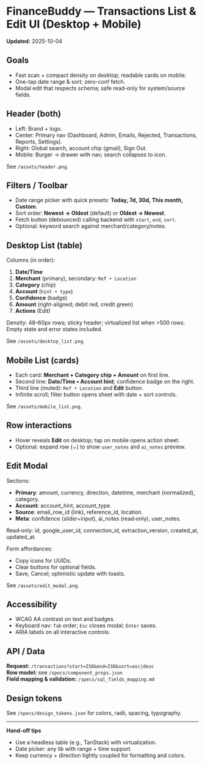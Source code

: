 # FinanceBuddy — Transactions List & Edit UI (Desktop + Mobile)

**Updated:** 2025-10-04

## Goals
- Fast scan + compact density on desktop; readable cards on mobile.
- One-tap date range & sort; zero-conf fetch.
- Modal edit that respects schema; safe read-only for system/source fields.

## Header (both)
- Left: Brand + logo.
- Center: Primary nav (Dashboard, Admin, Emails, Rejected, Transactions, Reports, Settings).
- Right: Global search, account chip (gmail), Sign Out.
- Mobile: Burger → drawer with nav; search collapses to icon.

See `/assets/header.png`.

## Filters / Toolbar
- Date range picker with quick presets: **Today, 7d, 30d, This month, Custom**.
- Sort order: **Newest → Oldest** (default) or **Oldest → Newest**.
- Fetch button (debounced) calling backend with `start`, `end`, `sort`.
- Optional: keyword search against merchant/category/notes.

## Desktop List (table)
Columns (in order):
1. **Date/Time**
2. **Merchant** (primary), secondary: `Ref • Location`
3. **Category** (chip)
4. **Account** (`hint • type`)
5. **Confidence** (badge)
6. **Amount** (right-aligned; debit red, credit green)
7. **Actions** (Edit)

Density: 48–60px rows; sticky header; virtualized list when >500 rows.
Empty state and error states included.

See `/assets/desktop_list.png`.

## Mobile List (cards)
- Each card: **Merchant + Category chip + Amount** on first line.
- Second line: **Date/Time • Account hint**; confidence badge on the right.
- Third line (muted): `Ref • Location` and **Edit** button.
- Infinite scroll; filter button opens sheet with date + sort controls.

See `/assets/mobile_list.png`.

## Row interactions
- Hover reveals **Edit** on desktop; tap on mobile opens action sheet.
- Optional: expand row (⌄) to show `user_notes` and `ai_notes` preview.

## Edit Modal
Sections:
- **Primary**: amount, currency, direction, datetime, merchant (normalized), category.
- **Account**: account_hint, account_type.
- **Source**: email_row_id (link), reference_id, location.
- **Meta**: confidence (slider+input), ai_notes (read‑only), user_notes.

Read‑only: id, google_user_id, connection_id, extraction_version, created_at, updated_at.

Form affordances:
- Copy icons for UUIDs.
- Clear buttons for optional fields.
- Save, Cancel; optimistic update with toasts.

See `/assets/edit_modal.png`.

## Accessibility
- WCAG AA contrast on text and badges.
- Keyboard nav: `Tab` order; `Esc` closes modal; `Enter` saves.
- ARIA labels on all interactive controls.

## API / Data
**Request:** `/transactions?start=ISO&end=ISO&sort=asc|desc`  
**Row model:** see `/specs/component_props.json`  
**Field mapping & validation:** `/specs/sql_fields_mapping.md`

## Design tokens
See `/specs/design_tokens.json` for colors, radii, spacing, typography.

---

**Hand-off tips**
- Use a headless table (e.g., TanStack) with virtualization.
- Date picker: any lib with range + time support.
- Keep currency + direction tightly coupled for formatting and colors.